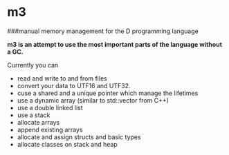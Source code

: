 # m3
###manual memory management for the D programming language

**m3 is an attempt to use the most important parts of the language without a GC.**

Currently you can

 - read and write to and from files
 - convert your data to UTF16 and UTF32.
 - cuse a shared and a unique pointer which manage the lifetimes
 - use a dynamic array (similar to std::vector from C++)
 - use a double linked list
 - use a stack
 - allocate arrays
 - append existing arrays
 - allocate and assign structs and basic types
 - allocate classes on stack and heap
